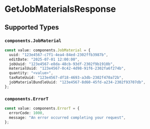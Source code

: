 # GetJobMaterialsResponse


## Supported Types

### `components.JobMaterial`

```typescript
const value: components.JobMaterial = {
  uuid: "123e4567-c7f1-4ea4-84ed-2302ffb3987b",
  editDate: "2025-07-01 12:00:00",
  jobUuid: "123e4567-e8da-48cb-93df-2302f9b1910b",
  materialUuid: "123e4567-0c42-4d98-91f6-2302fa6f274b",
  quantity: "<value>",
  taxRateUuid: "123e4567-df18-4693-a3db-2302f470a72b",
  jobMaterialBundleUuid: "123e4567-8d60-45fd-a234-2302f93707db",
};
```

### `components.ErrorT`

```typescript
const value: components.ErrorT = {
  errorCode: 1000,
  message: "An error occurred completing your request",
};
```

